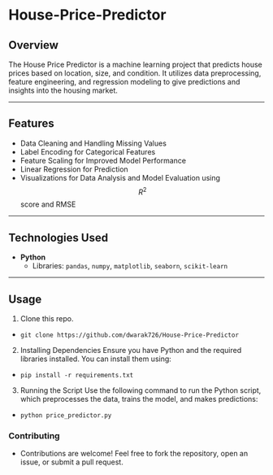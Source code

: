 # House-Price-Predictor

## Overview
The House Price Predictor is a machine learning project that predicts house prices based on location, size, and condition. It utilizes data preprocessing, feature engineering, and regression modeling to give predictions and insights into the housing market.

---

## **Features**
- Data Cleaning and Handling Missing Values  
- Label Encoding for Categorical Features  
- Feature Scaling for Improved Model Performance  
- Linear Regression for Prediction  
- Visualizations for Data Analysis and Model Evaluation using $$R^2$$ score and RMSE 

---

## **Technologies Used**
- **Python**  
  - Libraries: `pandas`, `numpy`, `matplotlib`, `seaborn`, `scikit-learn`  

---

## **Usage**
1. Clone this repo. <br>
-  ```terminal
   git clone https://github.com/dwarak726/House-Price-Predictor
   ```
2. Installing Dependencies
Ensure you have Python and the required libraries installed. You can install them using:  
- ```terminal
  pip install -r requirements.txt
  ```
3. Running the Script
Use the following command to run the Python script, which preprocesses the data, trains the model, and makes predictions:  
- ```terminal
  python price_predictor.py
  ```
### **Contributing**
- Contributions are welcome! Feel free to fork the repository, open an issue, or submit a pull request.
